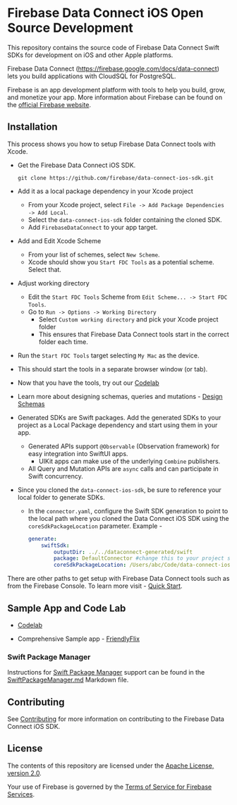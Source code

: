 # Firebase Data Connect iOS Open Source Development

This repository contains the source code of Firebase Data Connect Swift SDKs for development on iOS and other Apple platforms.

Firebase Data Connect (https://firebase.google.com/docs/data-connect) lets you build applications with CloudSQL for PostgreSQL.

Firebase is an app development platform with tools to help you build, grow, and
monetize your app. More information about Firebase can be found on the
[official Firebase website](https://firebase.google.com).

## Installation

This process shows you how to setup Firebase Data Connect tools with Xcode.

* Get the Firebase Data Connect iOS SDK.
    ```
    git clone https://github.com/firebase/data-connect-ios-sdk.git
    ```
* Add it as a local package dependency in your Xcode project
    * From your Xcode project, select `File -> Add Package Dependencies -> Add Local`.
    * Select the `data-connect-ios-sdk` folder containing the cloned SDK.
    * Add `FirebaseDataConnect` to your app target.
* Add and Edit Xcode Scheme
    * From your list of schemes, select `New Scheme`.
    * Xcode should show you `Start FDC Tools` as a potential scheme. Select that.
* Adjust working directory
    * Edit the `Start FDC Tools` Scheme from  `Edit Scheme... -> Start FDC Tools`.
    * Go to `Run -> Options -> Working Directory`
        * Select `Custom working directory` and pick your Xcode project folder
        * This ensures that Firebase Data Connect tools start in the correct folder each time.
* Run the `Start FDC Tools` target selecting `My Mac` as the device.
* This should start the tools in a separate browser window (or tab).
* Now that you have the tools, try out our [Codelab](https://firebase.google.com/codelabs/firebase-dataconnect-ios#0)
* Learn more about designing schemas, queries and mutations - [Design Schemas](https://firebase.google.com/docs/data-connect/schemas-guide)

* Generated SDKs are Swift packages. Add the generated SDKs to your project as a Local Package dependency and start using them in your app.
    * Generated APIs support `@Observable` (Observation framework) for easy integration into SwiftUI apps.
        * UIKit apps can make use of the underlying `Combine` publishers.
    * All Query and Mutation APIs are `async` calls and can participate in Swift concurrency.
* Since you cloned the `data-connect-ios-sdk`, be sure to reference your local folder to generate SDKs.
    * In the `connector.yaml`, configure the Swift SDK generation to point to the local path where you cloned the Data Connect iOS SDK using the `coreSdkPackageLocation` parameter. Example -
        ```yaml
        generate:
            swiftSdk:
                outputDir: ../../dataconnect-generated/swift
                package: DefaultConnector #change this to your project specific name
                coreSdkPackageLocation: /Users/abc/Code/data-connect-ios-sdk
        ```

There are other paths to get setup with Firebase Data Connect tools such as from the Firebase Console. To  learn more visit - [Quick Start](https://firebase.google.com/docs/data-connect/quickstart).

## Sample App and Code Lab

* [Codelab](https://firebase.google.com/codelabs/firebase-dataconnect-ios#0)

* Comprehensive Sample app - [FriendlyFlix](https://github.com/firebase/data-connect-ios-sdk/tree/main/Examples/FriendlyFlix)

### Swift Package Manager
Instructions for [Swift Package Manager](https://swift.org/package-manager/) support can be
found in the [SwiftPackageManager.md](SwiftPackageManager.md) Markdown file.

## Contributing

See [Contributing](CONTRIBUTING.md) for more information on contributing to the Firebase Data Connect
iOS SDK.

## License

The contents of this repository are licensed under the
[Apache License, version 2.0](http://www.apache.org/licenses/LICENSE-2.0).

Your use of Firebase is governed by the
[Terms of Service for Firebase Services](https://firebase.google.com/terms/).
